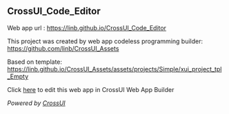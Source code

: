 ## CrossUI_Code_Editor
Web app url : https://linb.github.io/CrossUI_Code_Editor

This project was created by web app codeless programming builder: https://github.com/linb/CrossUI_Assets

Based on template: https://linb.github.io/CrossUI_Assets/assets/projects/Simple/xui_project_tpl_Empty

Click [here](https://crossui.com/RADGithub/#!from=github&owner=linb&repo=CrossUI_Code_Editor) to edit this web app in CrossUI Web App Builder

<i>Powered by [CrossUI](https://crossui.com)</i>
